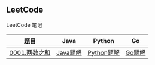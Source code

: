 ## LeetCode
LeetCode 笔记

| 题目 | Java | Python | Go |
| --- | --- | --- | --- |
| [0001.两数之和](./0001.两数之和/README.md) | [Java题解](./0001.两数之和/TwoSum.java) | [Python题解](./0001.两数之和/two_sum.py) | [Go题解](./0001.两数之和/two_sum.go)